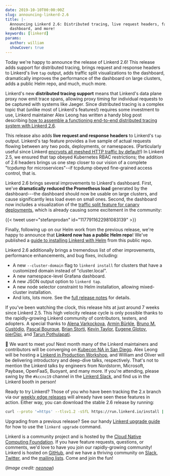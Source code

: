 ```yaml
---
date: 2019-10-10T00:00:00Z
slug: announcing-linkerd-2.6
title: |-
  Announcing Linkerd 2.6: Distributed tracing, live request headers, faster
  dashboard, and more!
keywords: [linkerd]
params:
  author: william
  showCover: true
---
```


Today we're happy to announce the release of Linkerd 2.6! This release adds
support for distributed tracing, brings request and response headers to
Linkerd's live `tap` output, adds traffic split visualizations to the
dashboard, dramatically improves the performance of the dashboard on large
clusters, adds a public Helm repo, and much, much more.

Linkerd's new **distributed tracing support** means that Linkerd's data plane
proxy now emit trace spans, allowing proxy timing for individual requests to be
captured with systems like Jaeger. Since distributed tracing is a complex topic
that (unlike most of Linkerd's features!) requires some investment to use,
Linkerd maintainer Alex Leong has written a handy blog post describing [how to
assemble a functioning end-to-end distributed tracing system with Linkerd
2.6](/2019/10/07/a-guide-to-distributed-tracing-with-linkerd/).

This release also adds **live request and response headers** to Linkerd's `tap`
output.  Linkerd's tap feature provides a live sample of actual requests
flowing between any two pods, deployments, or namespaces. (Particularly useful
since Linkerd [encrypts all meshed HTTP traffic by
default](/2019/04/16/announcing-linkerd-2.3/)!) In Linkerd
2.5, we ensured that tap obeyed Kubernetes RBAC restrictions; the addition of
2.6 headers brings us one step closer to our vision of a complete "tcpdump for
microservices"--if tcpdump obeyed fine-grained access control, that is.

Linkerd 2.6 brings several improvements to Linkerd's dashboard. First, we've
**dramatically reduced the Prometheus load** generated by the dashboard---the
dashboard should now be usable on large clusters, and cause significantly less
load even on small ones. Second, the dashboard now includes a visualization of
the [traffic split feature for canary deployments](/2.10/features/traffic-split/),
which is already causing some excitement in the community:

{{< tweet user="stefanprodan" id="1177911622981083139" >}}

Finally, following up on our Helm work from the previous release, we're happy
to announce that **Linkerd now has a public Helm repo**! We've published a
[guide to installing Linkerd with
Helm](/2/tasks/install-helm/) from this public repo.

Linkerd 2.6 additionally brings a tremendous list of other improvements,
performance enhancements, and bug fixes, including:

* A new `--cluster-domain` flag to `linkerd install` for clusters that have
  a customized domain instead of "cluster.local".
* A new namespace-level Grafana dashboard.
* A new JSON output option to `linkerd tap`.
* A new node selector constraint to Helm installation, allowing mixed-cluster
  installation.
* And lots, lots more. See the [full release
  notes](https://github.com/linkerd/linkerd2/releases/tag/stable-2.6.0) for
  details.

If you've been watching the clock, this release hits at just around 7 weeks
since Linkerd 2.5. This high velocity release cycle is only possible thanks to
the rapidly-growing Linkerd community of contributors, testers, and adopters. A
special thanks to [Alena Varkockova](https://github.com/alenkacz), [Armin
Bürkle](https://github.com/arminbuerkle), [Bruno M.
Custódio](https://github.com/bmcustodio), [Pascal
Bourque](https://github.com/bourquep), [Brian
Storti](https://github.com/brianstorti), [Kevin
Taylor](https://github.com/kevtaylor), [Eugene
Glotov](https://github.com/KIVagant), [pierDipi](https://github.com/pierDipi),
and [Tarun Pothulapati](https://github.com/Pothulapati).

📣  We want to meet you! Next month many of the Linkerd maintainers and
contributors will be converging on [Kubecon NA in San
Diego](https://events.linuxfoundation.org/events/kubecon-cloudnativecon-north-america-2019/).
Alex Leong will be hosting a [Linkerd in Production
Workshop](https://events.linuxfoundation.org/events/kubecon-cloudnativecon-north-america-2019/co-located-events/),
and William and Oliver will be delivering introductory and deep-dive talks,
respectively. That's not to mention the Linkerd talks by engineers from
Nordstorm, Microsoft, Paybase, OpenFaaS, Buoyant, and many more. If you're
attending, please swing by the `#kccnc19` channel in the [Linkerd
Slack](https://slack.linkerd.io), and find us in the Linkerd booth in person!

Ready to try Linkerd? Those of you who have been tracking the 2.x branch via
our [weekly edge releases](/2/edge) will already have seen
these features in action. Either way, you can download the stable 2.6 release
by running:

```bash
curl --proto '=https' --tlsv1.2 -sSfL https://run.linkerd.io/install | sh
```

Upgrading from a previous release? See our handy [Linkerd upgrade
guide](/2/tasks/upgrade/) for how to use the `linkerd
upgrade` command.

Linkerd is a community project and is hosted by the [Cloud Native Computing
Foundation](https://cncf.io/). If you have feature requests, questions, or
comments, we'd love to have you join our rapidly-growing community! Linkerd
is hosted on [GitHub](https://github.com/linkerd/), and we have a thriving
community on [Slack](https://slack.linkerd.io/),
[Twitter](https://twitter.com/linkerd), and the [mailing
lists](/2/get-involved/). Come and join the fun!

(*Image credit: [neonow](https://www.flickr.com/photos/neo-now/)*)
